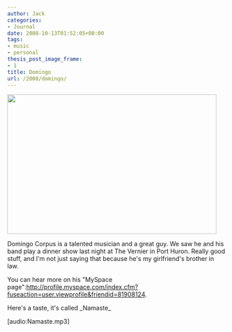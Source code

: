 ```yaml
---
author: Jack
categories:
- Journal
date: 2008-10-13T01:52:05+00:00
tags:
- music
- personal
thesis_post_image_frame:
- 1
title: Domingo
url: /2008/domingo/
---
```


[<img src="/files//domingo-playing.jpg" alt="" title="domingo-playing" width="480" height="320" class="aligncenter size-full wp-image-2733 frame" />][1]

<span class="drop_cap">D</span>omingo Corpus is a talented musician and a great guy. We saw he and his band play a dinner show last night at The Vernier in Port Huron. Really good stuff, and I'm not just saying that because he's my girlfriend's brother in law.

You can hear more on his "MySpace page":http://profile.myspace.com/index.cfm?fuseaction=user.viewprofile&friendid=81908124.

Here's a taste, it's called \_Namaste\_
  
[audio:Namaste.mp3]

 [1]: /files//domingo-playing.jpg